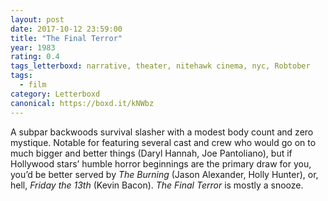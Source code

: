 ```yaml
---
layout: post 
date: 2017-10-12 23:59:00
title: "The Final Terror"
year: 1983
rating: 0.4
tags_letterboxd: narrative, theater, nitehawk cinema, nyc, Robtober
tags:
  - film
category: Letterboxd
canonical: https://boxd.it/kNWbz
---
```


A subpar backwoods survival slasher with a modest body count and zero mystique. Notable for featuring several cast and crew who would go on to much bigger and better things (Daryl Hannah, Joe Pantoliano), but if Hollywood stars’ humble horror beginnings are the primary draw for you, you’d be better served by <cite>The Burning</cite> (Jason Alexander, Holly Hunter), or, hell, <cite>Friday the 13th</cite> (Kevin Bacon). <cite>The Final Terror</cite> is mostly a snooze.